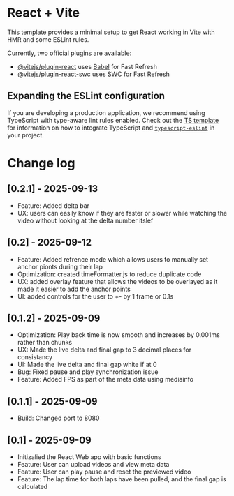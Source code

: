 # React + Vite

This template provides a minimal setup to get React working in Vite with HMR and some ESLint rules.

Currently, two official plugins are available:

- [@vitejs/plugin-react](https://github.com/vitejs/vite-plugin-react/blob/main/packages/plugin-react) uses [Babel](https://babeljs.io/) for Fast Refresh
- [@vitejs/plugin-react-swc](https://github.com/vitejs/vite-plugin-react/blob/main/packages/plugin-react-swc) uses [SWC](https://swc.rs/) for Fast Refresh

## Expanding the ESLint configuration

If you are developing a production application, we recommend using TypeScript with type-aware lint rules enabled. Check out the [TS template](https://github.com/vitejs/vite/tree/main/packages/create-vite/template-react-ts) for information on how to integrate TypeScript and [`typescript-eslint`](https://typescript-eslint.io) in your project.


# Change log

## [0.2.1] - 2025-09-13
- Feature: Added delta bar
- UX: users can easily know if they are faster or slower while watching the video without looking at the delta number itslef

## [0.2] - 2025-09-12
- Feature: Added refrence mode which allows users to manually set anchor pionts during their lap
- Optimization: created timeFormatter.js to reduce duplicate code
- UX: added overlay feature that allows the videos to be overlayed as it made it easier to add the anchor points
- UI: added controls for the user to +- by 1 frame or 0.1s

## [0.1.2] - 2025-09-09
- Optimization: Play back time is now smooth and increases by 0.001ms rather than chunks
- UX: Made the live delta and final gap to 3 decimal places for consistancy
- UI: Made the live delta and final gap white if at 0
- Bug: Fixed pause and play synchronization issue
- Feature: Added FPS as part of the meta data using mediainfo

## [0.1.1] - 2025-09-09
- Build: Changed port to 8080

## [0.1] - 2025-09-09
- Initizalied the React Web app with basic functions
- Feature: User can upload videos and view meta data
- Feature: User can play pause and reset the previewed video
- Feature: The lap time for both laps have been pulled, and the final gap is calculated